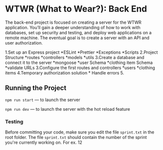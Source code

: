 # WTWR (What to Wear?): Back End

The back-end project is focused on creating a server for the WTWR application. You’ll gain a deeper understanding of how to work with databases, set up security and testing, and deploy web applications on a remote machine. The eventual goal is to create a server with an API and user authorization.

1.Set up an Express project
  *ESLint
  *Prettier
  *Exceptions 
  *Scripts 
2.Project Structure
  *routes
  *controllers
  *models
  *utils
3.Create a database and connect it to the server
  *mongoose 
  *user Schema
  *clothing item Schema
  *validate URLs
3.Configure the first routes and controllers 
  *users
  *clothing items 
4.Temporary authorization solution
  *
Handle errors
5.

## Running the Project

`npm run start` — to launch the server

`npm run dev` — to launch the server with the hot reload feature

### Testing

Before committing your code, make sure you edit the file `sprint.txt` in the root folder. The file `sprint.txt` should contain the number of the sprint you're currently working on. For ex. 12
